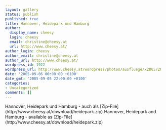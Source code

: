 ```yaml
---
layout: gallery
status: publish
published: true
title: Hannover, Heidepark und Hamburg
author:
  display_name: cheesy
  login: cheesy
  email: christine@cheesy.at
  url: http://www.cheesy.at/
author_login: cheesy
author_email: christine@cheesy.at
author_url: http://www.cheesy.at/
wordpress_id: 1922
wordpress_url: http://www.cheesy.at/wordpress/photos/ausfluege/x2005/2005-september/
date: '2005-09-06 00:00:00 +0100'
date_gmt: '2005-09-05 22:00:00 +0100'
categories:
- Uncategorized
comments: []
---
```

<!--:de-->Hannover, Heidepark und Hamburg - auch als [Zip-File](http://www.cheesy.at/download/heidepark.zip)
<!--:--><!--:en-->Hannover, Heidepark and Hamburg - available as [Zip-File](http://www.cheesy.at/download/heidepark.zip)
<!--:-->
